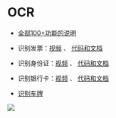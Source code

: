 # OCR

- [全部100+功能的说明](https://mp.weixin.qq.com/s/WxICBZZSgkm-OrvXB82hbg)

- 识别发票：[视频](https://www.bilibili.com/video/BV1Y3411R7q7/) 、 [代码和文档](https://mp.weixin.qq.com/s/agsF8ttwxOiZyizsTKBxMQ)

- 识别身份证：[视频](https://www.bilibili.com/video/BV133411d7XF) 、 [代码和文档](https://mp.weixin.qq.com/s/4PNhYZ1k2au5XoZOBdUM6A)

- 识别银行卡：[视频](https://www.bilibili.com/video/BV1QY4y1o7qc/?spm_id_from=333.999.0.0) 、 [代码和文档](https://mp.weixin.qq.com/s/QQ1cepAISH0PKWfc5v6G6w)

- [识别车牌](https://mp.weixin.qq.com/s/owXyC5DjbOwrcHpTGjMbJA)


![](https://article-1300615378.cos.ap-nanjing.myqcloud.com/potencent%2Fapi-doc%2Fshare.jpg)

